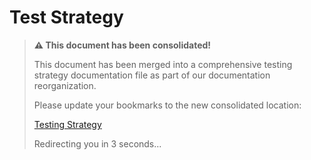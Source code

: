 <!--
Copyright (c) 2025 Eric C. Mumford (@heymumford)

This software was developed with analytical assistance from AI tools 
including Claude 3.7 Sonnet, Claude Code, and Google Gemini Deep Research,
which were used as paid services. All intellectual property rights 
remain exclusively with the copyright holder listed above.

Licensed under the Mozilla Public License 2.0
-->


# Test Strategy

> **⚠️ This document has been consolidated!**
>
> This document has been merged into a comprehensive testing strategy documentation file as part of our documentation reorganization.
>
> Please update your bookmarks to the new consolidated location:
>
> [Testing Strategy](../testing/testing-strategy.md)
>
> Redirecting you in 3 seconds...
